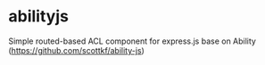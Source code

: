 # abilityjs
 Simple routed-based ACL component for express.js base on Ability (https://github.com/scottkf/ability-js)
